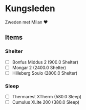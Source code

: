 # Kungsleden
Zweden met Milan ♥︎

## Items

### Shelter
- [ ] Bonfus Middus 2 (900.0 Shelter)
- [ ] Mongar 2 (2400.0 Shelter)
- [ ] Hilleberg Soulo (2800.0 Shelter)
### Sleep
- [ ] Thermarest XTherm (580.0 Sleep)
- [ ] Cumulus XLite 200 (380.0 Sleep)
